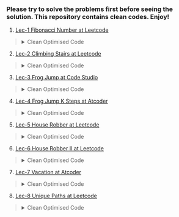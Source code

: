 ### Please try to solve the problems first before seeing the solution. This repository contains clean codes. Enjoy!

1. [Lec-1 Fibonacci Number at Leetcode](https://leetcode.com/problems/fibonacci-number/)

> <details><summary>Clean Optimised Code</summary>
> 
> ![](https://github.com/archishmanghos/code-images/blob/master/DP-Striver/Lec-1.png)
> 
> </details>

2. [Lec-2 Climbing Stairs at Leetcode](https://leetcode.com/problems/climbing-stairs/)

> <details><summary>Clean Optimised Code</summary>
> 
> ![](https://github.com/archishmanghos/code-images/blob/master/DP-Striver/Lec-2.png)
> 
> </details>

3. [Lec-3 Frog Jump at Code Studio](https://www.codingninjas.com/codestudio/problems/3621012)

> <details><summary>Clean Optimised Code</summary>
> 
> ![](https://github.com/archishmanghos/code-images/blob/master/DP-Striver/Lec-3.png)
> 
> </details>

4. [Lec-4 Frog Jump K Steps at Atcoder](https://atcoder.jp/contests/dp/tasks/dp_b)

> <details><summary>Clean Optimised Code</summary>
> 
> ![](https://github.com/archishmanghos/code-images/blob/master/DP-Striver/Lec-4.png)
> 
> </details>

5. [Lec-5 House Robber at Leetcode](https://leetcode.com/problems/house-robber/)

> <details><summary>Clean Optimised Code</summary>
> 
> ![](https://github.com/archishmanghos/code-images/blob/master/DP-Striver/Lec-5.png)
> 
> </details>

6. [Lec-6 House Robber II at Leetcode](https://leetcode.com/problems/house-robber-ii/)

> <details><summary>Clean Optimised Code</summary>
> 
> ![](https://github.com/archishmanghos/code-images/blob/master/DP-Striver/Lec-6.png)
> 
> </details>

7. [Lec-7 Vacation at Atcoder](https://atcoder.jp/contests/dp/tasks/dp_c)

> <details><summary>Clean Optimised Code</summary>
> 
> ![](https://github.com/archishmanghos/code-images/blob/master/DP-Striver/Lec-7.png)
> 
> </details>

8. [Lec-8 Unique Paths at Leetcode](https://leetcode.com/problems/unique-paths/)

> <details><summary>Clean Optimised Code</summary>
> 
> ![](https://github.com/archishmanghos/code-images/blob/master/DP-Striver/Lec-8.png)
> 
> </details>

